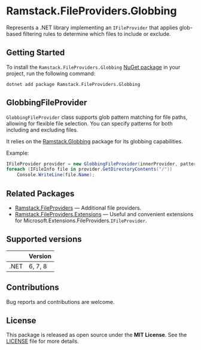 # Ramstack.FileProviders.Globbing

Represents a .NET library implementing an `IFileProvider` that applies glob-based filtering rules to determine which files to include or exclude.

## Getting Started

To install the `Ramstack.FileProviders.Globbing` [NuGet package](https://www.nuget.org/packages/Ramstack.FileProviders.Globbing)
in your project, run the following command:
```console
dotnet add package Ramstack.FileProviders.Globbing
```

## GlobbingFileProvider
`GlobbingFileProvider` class supports glob pattern matching for file paths, allowing for flexible file selection.
You can specify patterns for both including and excluding files.

It relies on the [Ramstack.Globbing](https://www.nuget.org/packages/Ramstack.Globbing) package for its globbing capabilities.

Example:
```csharp
IFileProvider provider = new GlobbingFileProvider(innerProvider, patterns: ["**/*.txt", "docs/*.md" ], excludes: ["**/README.md"]);
foreach (IFileInfo file in provider.GetDirectoryContents("/"))
    Console.WriteLine(file.Name);
```

## Related Packages
- [Ramstack.FileProviders](https://www.nuget.org/packages/Ramstack.FileProviders) — Additional file providers.
- [Ramstack.FileProviders.Extensions](https://www.nuget.org/packages/Ramstack.FileProviders.Extensions) — Useful and convenient extensions for Microsoft.Extensions.FileProviders.`IFileProvider`.


## Supported versions

|      | Version |
|------|---------|
| .NET | 6, 7, 8 |

## Contributions

Bug reports and contributions are welcome.

## License
This package is released as open source under the **MIT License**.
See the [LICENSE](https://github.com/rameel/ramstack.fileproviders/blob/main/LICENSE) file for more details.
